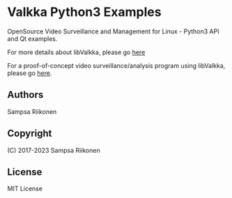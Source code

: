 # Valkka Python3 Examples

OpenSource Video Surveillance and Management for Linux - Python3 API and Qt examples.

For more details about libValkka, please go [here](https://elsampsa.github.io/valkka-examples/)

For a proof-of-concept video surveillance/analysis program using libValkka, please go [here](https://elsampsa.github.io/valkka-live/).

## Authors
Sampsa Riikonen

## Copyright
(C) 2017-2023 Sampsa Riikonen

## License
MIT License
